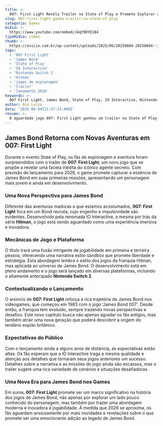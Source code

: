 ```yaml
---
title: >-
  007: First Light Revela Trailer na State of Play e Promete Explorar a Juventude de James Bond
slug: 007-first-light-ganha-trailer-na-state-of-play
categoria: Games
midia: >-
  https://www.youtube.com/embed/J4qY9DYE184
tipoMidia: video
thumb: >-
  https://ovicio.com.br/wp-content/uploads/2025/06/20250604-20250604--j4qy9dye184.jpg
tags:
  - '007 First Light'
  - 'James Bond'
  - 'State of Play'
  - 'IO Interactive'
  - 'Nintendo Switch 2'
  - 'Hitman'
  - 'jogos de espionagem'
  - 'trailer'
  - 'lanamento 2026'
keywords: >-
  007 First Light, James Bond, State of Play, IO Interactive, Nintendo Switch 2, Hitman, jogos de espionagem, trailer, lançamento 2026
author: Ana Luiza
data: '2025-06-04T21:47:33.000Z'
resumo: >-
  O aguardado jogo 007: First Light ganhou um trailer na State of Play, destacando um jovem James Bond em suas primeiras missões. Previsto para 2026, o game promete uma abordagem inovadora da série.
---
```


## James Bond Retorna com Novas Aventuras em 007: First Light

Durante o evento State of Play, os fãs de espionagem e aventura foram surpreendidos com o trailer de **007: First Light**, um novo jogo que se propõe a revelar uma faceta inédita do icônico agente secreto. Com previsão de lançamento para 2026, o game promete capturar a essência de James Bond em suas primeiras missões, apresentando um personagem mais jovem e ainda em desenvolvimento.

### Uma Nova Perspectiva para James Bond

Diferente das aventuras maduras a que estamos acostumados, **007: First Light** foca em um Bond recruta, cujo engenho e impulsividade são evidentes. Desenvolvido pela renomada IO Interactive, a mesma por trás da série **Hitman**, o jogo está sendo aguardado como uma experiência imersiva e inovadora. 

### Mecânicas de Jogo e Plataforma

O título trará uma fusão intrigante de jogabilidade em primeira e terceira pessoa, oferecendo uma narrativa estilo sandbox que promete liberdade e estratégia. Esta abordagem lembra o estilo dos jogos da franquia Hitman, mas aplicada ao universo de James Bond. O desenvolvimento está em pleno andamento e o jogo será lançado em diversas plataformas, incluindo o altamente antecipado **Nintendo Switch 2**.

### Contextualizando o Lançamento

O anúncio de **007: First Light** reforça a rica trajetória de James Bond nos videogames, que começou em 1983 com o jogo 'James Bond 007'. Desde então, a franquia tem evoluído, sempre trazendo novas perspectivas e desafios. Este novo capítulo busca não apenas agradar os fãs antigos, mas também atrair uma nova geração que poderá descobrir a origem do lendário espião britânico.

### Expectativas do Público

Com o lançamento ainda a alguns anos de distância, as expectativas estão altas. Os fãs esperam que a IO Interactive traga a mesma qualidade e atenção aos detalhes que tornaram seus jogos anteriores um sucesso. Detalhes sobre a narrativa e as missões do jogo ainda são escassos, mas o trailer sugere uma rica variedade de cenários e situações desafiadoras.

### Uma Nova Era para James Bond nos Games

Em suma, **007: First Light** promete ser um marco significativo na história dos jogos de James Bond, não apenas por explorar um lado pouco conhecido do personagem, mas também por trazer uma abordagem moderna e inovadora à jogabilidade. À medida que 2026 se aproxima, os fãs aguardam ansiosamente por mais novidades e revelações sobre o que promete ser uma emocionante adição ao legado de James Bond.